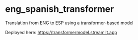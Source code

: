 # eng_spanish_transformer
Translation from ENG to ESP using a transformer-based model

Deployed here:
https://transformermodel.streamlit.app

